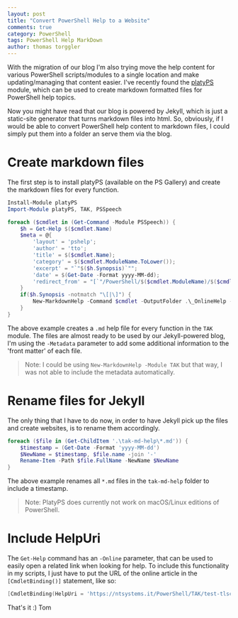 ```yaml
---
layout: post
title: "Convert PowerShell Help to a Website"
comments: true
category: PowerShell
tags: PowerShell Help MarkDown
author: thomas torggler
---
```


With the migration of our blog I'm also trying move the help content for various PowerShell scripts/modules to a single location and make updating/managing that content easier. I've recently found the [platyPS](https://github.com/PowerShell/platyPS) module, which can be used to create markdown formatted files for PowerShell help topics.

<!-- more -->

Now you might have read that our blog is powered by Jekyll, which is just a static-site generator that turns markdown files into html. So, obviously, if I would be able to convert PowerShell help content to markdown files, I could simply put them into a folder an serve them via the blog.

# Create markdown files

The first step is to install platyPS (available on the PS Gallery) and create the markdown files for every function.

```powershell
Install-Module platyPS
Import-Module platyPS, TAK, PSSpeech

foreach ($cmdlet in (Get-Command -Module PSSpeech)) { 
    $h = Get-Help $($cmdlet.Name)
    $meta = @{
        'layout' = 'pshelp';
        'author' = 'tto';
        'title' = $($cmdlet.Name);
        'category' = $($cmdlet.ModuleName.ToLower());
        'excerpt' = "`"$($h.Synopsis)`"";
        'date' = $(Get-Date -Format yyyy-MM-dd);
        'redirect_from' = "[`"/PowerShell/$($cmdlet.ModuleName)/$($cmdlet.Name)`", `"/PowerShell/$($cmdlet.ModuleName)/$($cmdlet.Name.ToLower())`", `"/PowerShell/$($cmdlet.Name.ToLower())`"]"
    }
    if($h.Synopsis -notmatch "\[|\]") {
        New-MarkdownHelp -Command $cmdlet -OutputFolder .\_OnlineHelp -Metadata $meta -Force 
    }
}
```
The above example creates a `.md` help file for every function in the `TAK` module. The files are almost ready to be used by our Jekyll-powered blog, I'm using the `-Metadata` parameter to add some additional information to the 'front matter' of each file.

> Note: I could be using `New-MarkdownHelp -Module TAK` but that way, I was not able to include the metadata automatically.

# Rename files for Jekyll

The only thing that I have to do now, in order to have Jekyll pick up the files and create websites, is to rename them accordingly. 

```powershell
foreach ($file in (Get-ChildItem '.\tak-md-help\*.md')) {
    $timestamp = (Get-Date -Format 'yyyy-MM-dd')
    $NewName = $timestamp, $file.name -join '-'
    Rename-Item -Path $file.FullName -NewName $NewName
}
```

The above example renames all `*.md` files in the `tak-md-help` folder to include a timestamp. 

> Note: PlatyPS does currently not work on macOS/Linux editions of PowerShell.

# Include HelpUri

The `Get-Help` command has an `-Online` parameter, that can be used to easily open a related link when looking for help. To include this functionality in my scripts, I just have to put the URL of the online article in the `[CmdletBinding()]` statement, like so:

```powershell
[CmdletBinding(HelpUri = 'https://ntsystems.it/PowerShell/TAK/test-tlsconnection/')]
```

That's it :) 
Tom
